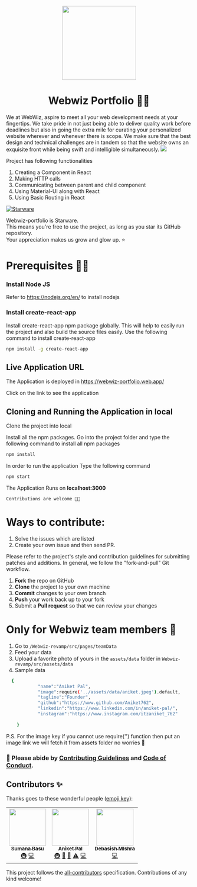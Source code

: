 <p align='center'>

<img src='https://webwiznitr.xyz/assets/img/logo.png' width='200'>
 </p>
<h1 align='center'> Webwiz Portfolio 🐱‍👤 </h1>
We at WebWiz, aspire to meet all your web development needs at your fingertips. We take pride in not just being able to deliver quality work before deadlines but also in going the extra mile for curating your personalized website wherever and whenever there is scope. We make sure that the best design and technical challenges are in tandem so that the website owns an exquisite front while being swift and intelligible simultaneously.

<img src='https://github.com/Aniket762/Webwiz-revamp/blob/main/webwiz-portfolio-ui.png?raw=true'>

Project has following functionalities
1. Creating a Component in React
2. Making HTTP calls
3. Communicating between parent and child component
4. Using Material-UI along with React
5. Using Basic Routing in React

[![Starware](https://img.shields.io/badge/⭐-Starware-f5a91a?labelColor=black)](https://github.com/zepfietje/starware)

Webwiz-portfolio is Starware.  
This means you're free to use the project, as long as you star its GitHub repository.  
Your appreciation makes us grow and glow up. ⭐


# Prerequisites 👨‍💻

### Install Node JS
Refer to https://nodejs.org/en/ to install nodejs

### Install create-react-app
Install create-react-app npm package globally. This will help to easily run the project and also build the source files easily. Use the following command to install create-react-app

```bash
npm install -g create-react-app
```
## Live Application URL

The Application is deployed in https://webwiz-portfolio.web.app/

Click on the link to see the application

## Cloning and Running the Application in local

Clone the project into local

Install all the npm packages. Go into the project folder and type the following command to install all npm packages

```bash
npm install
```

In order to run the application Type the following command

```bash
npm start
```

The Application Runs on **localhost:3000**



`Contributions are welcome 🎉🎉`

# Ways to contribute:
1. Solve the issues which are listed
2. Create your own issue and then send PR.

Please refer to the project's style and contribution guidelines for submitting patches and additions. In general, we follow the "fork-and-pull" Git workflow.

 1. **Fork** the repo on GitHub
 2. **Clone** the project to your own machine
 3. **Commit** changes to your own branch
 4. **Push** your work back up to your fork
 5. Submit a **Pull request** so that we can review your changes

# Only for Webwiz team members 🐘
 1. Go to `/Webwiz-revamp/src/pages/teamData`
 2. Feed your data 
 3. Upload a favorite photo of yours in the `assets/data` folder in `Webwiz-revamp/src/assets/data`
 4. Sample data 
```bash
  {
            "name":"Aniket Pal",
            "image":require('../assets/data/aniket.jpeg').default,
            "tagline":"Founder",
            "github":"https://www.github.com/Aniket762",
            "linkedin":"https://www.linkedin.com/in/aniket-pal/",
            "instagram":"https://www.instagram.com/itzaniket_762"
        
    }
```
P.S. For the image key if you cannot use require('') function then put an image link we will fetch it from assets folder no worries 🤘

### 🚀 Please abide by  [Contributing Guidelines](https://github.com/Aniket762/Webwiz-revamp/blob/main/CONTRIBUTING.md) and [Code of Conduct](https://github.com/Aniket762/Webwiz-revamp/blob/main/CODE_OF_CONDUCT.md).


## Contributors ✨

Thanks goes to these wonderful people ([emoji key](https://allcontributors.org/docs/en/emoji-key)):

<!-- ALL-CONTRIBUTORS-LIST:START - Do not remove or modify this section -->
<!-- prettier-ignore-start -->
<!-- markdownlint-disable -->
<table>
  <tr>
    <td align="center"><a href="https://sumana.live/"><img src="https://avatars.githubusercontent.com/u/63084088?v=4?s=100" width="100px;" alt=""/><br /><sub><b>Sumana Basu</b></sub></a><br /><a href="#infra-sumana2001" title="Infrastructure (Hosting, Build-Tools, etc)">🚇</a> <a href="https://github.com/Aniket762/webwiz-portfolio/commits?author=sumana2001" title="Code">💻</a></td>
    <td align="center"><a href="https://aniket.live"><img src="https://avatars.githubusercontent.com/u/67703407?v=4?s=100" width="100px;" alt=""/><br /><sub><b>Aniket Pal</b></sub></a><br /><a href="#infra-Aniket762" title="Infrastructure (Hosting, Build-Tools, etc)">🚇</a> <a href="#maintenance-Aniket762" title="Maintenance">🚧</a> <a href="#projectManagement-Aniket762" title="Project Management">📆</a> <a href="https://github.com/Aniket762/webwiz-portfolio/commits?author=Aniket762" title="Tests">⚠️</a> <a href="https://github.com/Aniket762/webwiz-portfolio/commits?author=Aniket762" title="Code">💻</a></td>
    <td align="center"><a href="https://github.com/debasish-creator"><img src="https://avatars.githubusercontent.com/u/76249530?v=4?s=100" width="100px;" alt=""/><br /><sub><b>Debasish MIshra</b></sub></a><br /><a href="https://github.com/Aniket762/webwiz-portfolio/commits?author=debasish-creator" title="Code">💻</a></td>
  </tr>
</table>

<!-- markdownlint-restore -->
<!-- prettier-ignore-end -->

<!-- ALL-CONTRIBUTORS-LIST:END -->

This project follows the [all-contributors](https://github.com/all-contributors/all-contributors) specification. Contributions of any kind welcome!

